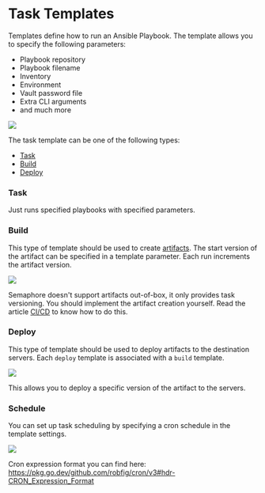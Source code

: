 # Task Templates

Templates define how to run an Ansible Playbook. The template allows you to specify the following parameters:

* Playbook repository&#x20;
* Playbook filename
* Inventory
* Environment
* Vault password file
* Extra CLI arguments
* and much more

![](../.gitbook/assets/template\_new\_ipad.png)

The task template can be one of the following types:

* [Task](task-templates.md#task)
* [Build](task-templates.md#build)
* [Deploy](task-templates.md#deploy)

### Task

Just runs specified playbooks with specified parameters.

### Build

This type of template should be used to create [artifacts](https://en.wikipedia.org/wiki/Artifact\_\(software\_development\)). The start version of the artifact can be specified in a template parameter. Each run increments the artifact version.

![](<../.gitbook/assets/template\_new\_build\_ipad (1).png>)

Semaphore doesn't support artifacts out-of-box, it only provides task versioning. You should implement the artifact creation yourself. Read the article [CI/CD](../administration-guide/cicd.md) to know how to do this.

### Deploy

This type of template should be used to deploy artifacts to the destination servers. Each `deploy` template is associated with a `build` template.

![](../.gitbook/assets/template\_new\_deploy\_ipad.png)

This allows you to deploy a specific version of the artifact to the servers.

### Schedule

You can set up task scheduling by specifying a cron schedule in the template settings.

![](../.gitbook/assets/template\_schedule.png)

Cron expression format you can find here: https://pkg.go.dev/github.com/robfig/cron/v3#hdr-CRON_Expression_Format